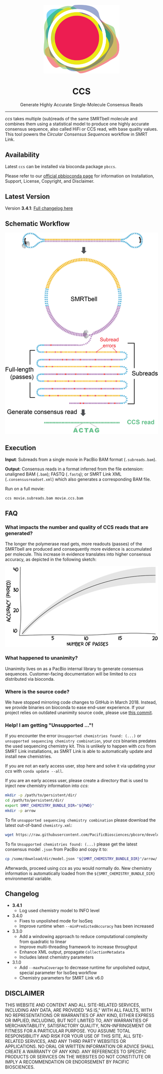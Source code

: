 <p align="center">
  <img src="img/ccs.png" alt="CCS logo" width="250px"/>
</p>
<h1 align="center">CCS</h1>
<p align="center">Generate Highly Accurate Single-Molecule Consensus Reads</p>

***

_ccs_ takes multiple (sub)reads of the same SMRTbell molecule and combines
them using a statistical model to produce one highly accurate consensus sequence,
also called HiFi or CCS read, with base quality values.
This tool powers the _Circular Consensus Sequences_ workflow in SMRT Link.

## Availability
Latest `ccs` can be installed via bioconda package `pbccs`.

Please refer to our [official pbbioconda page](https://github.com/PacificBiosciences/pbbioconda)
for information on Installation, Support, License, Copyright, and Disclaimer.

## Latest Version
Version **3.4.1**: [Full changelog here](#changelog)

## Schematic Workflow
<p align="center"><img width="600px" src="img/ccs-workflow.png"/></p>

## Execution
**Input**: Subreads from a single movie in PacBio BAM format (`.subreads.bam`).

**Output**: Consensus reads in a format inferred from the file extension:
unaligned BAM (`.bam`); FASTQ (`.fastq`);
or SMRT Link XML (`.consensusreadset.xml`) which also generates a corresponding
BAM file.

Run on a full movie:

    ccs movie.subreads.bam movie.ccs.bam

## FAQ

### What impacts the number and quality of CCS reads that are generated?
The longer the polymerase read gets, more readouts (passes) of the SMRTbell
are produced and consequently more evidence is accumulated per molecule.
This increase in evidence translates into higher consensus accuracy, as
depicted in the following sketch:

<p align="center"><img width="600px" src="img/ccs-acc.png"/></p>

### What happened to unanimity?
Unanimity lives on as a PacBio internal library to generate consensus sequences.
Customer-facing documentation will be limited to _ccs_ distributed via bioconda.

### Where is the source code?
We have stopped mirroring code changes to GitHub in March 2018.
Instead, we provide binaries on bioconda to ease end-user experience.
If your project relies on outdated unanimity source code,
please use [this commit](https://github.com/PacificBiosciences/ccs/tree/6f11a13e1472b8c00337ba8c5e94bf83bdab31d6).

### Help! I am getting "Unsupported ..."!
If you encounter the error `Unsupported chemistries found: (...)` or
`unsupported sequencing chemistry combination`, your _ccs_ binaries predates
the used sequencing chemistry kit.
This is unlikely to happen with _ccs_ from SMRT Link installations, as SMRT Link
is able to automatically update and install new chemistries.

If you are not an early access user, stop here and solve it via updating your
_ccs_ with `conda update --all`.

If you are an early access user, please create a directory that is used to
inject new chemistry information into _ccs_:

```sh
mkdir -p /path/to/persistent/dir/
cd /path/to/persistent/dir/
export SMRT_CHEMISTRY_BUNDLE_DIR="${PWD}"
mkdir -p arrow
```

To fix `unsupported sequencing chemistry combination` please download the latest
out-of-band `chemistry.xml`:

```sh
wget https://raw.githubusercontent.com/PacificBiosciences/pbcore/develop/pbcore/chemistry/resources/mapping.xml -O "${SMRT_CHEMISTRY_BUNDLE_DIR}"/chemistry.xml
```

To fix `Unsupported chemistries found: (...)` please get the latest consensus
model `.json` from PacBio and copy it to:

```sh
cp /some/download/dir/model.json "${SMRT_CHEMISTRY_BUNDLE_DIR}"/arrow/
```

Afterwards, proceed using _ccs_ as you would normally do. New chemistry
information is automatically loaded from the `${SMRT_CHEMISTRY_BUNDLE_DIR}`
environmental variable.

## Changelog

 * **3.4.1**
   * Log used chemistry model to INFO level
 * 3.4.0
   * Fixes to unpolished mode for IsoSeq
   * Improve runtime when `--minPredictedAccuracy` has been increased
 * 3.3.0
   * Add a windowing approach to reduce computational complexity from quadratic to linear
   * Improve multi-threading framework to increase throughput
   * Enhance XML output, propagate `CollectionMetadata`
   * Includes latest chemistry parameters
 * 3.1.0
   * Add `--maxPoaCoverage` to decrease runtime for unpolished output, special parameter for IsoSeq workflow
   * Chemistry parameters for SMRT Link v6.0

## DISCLAIMER
THIS WEBSITE AND CONTENT AND ALL SITE-RELATED SERVICES, INCLUDING ANY DATA, ARE PROVIDED "AS IS," WITH ALL FAULTS, WITH NO REPRESENTATIONS OR WARRANTIES OF ANY KIND, EITHER EXPRESS OR IMPLIED, INCLUDING, BUT NOT LIMITED TO, ANY WARRANTIES OF MERCHANTABILITY, SATISFACTORY QUALITY, NON-INFRINGEMENT OR FITNESS FOR A PARTICULAR PURPOSE. YOU ASSUME TOTAL RESPONSIBILITY AND RISK FOR YOUR USE OF THIS SITE, ALL SITE-RELATED SERVICES, AND ANY THIRD PARTY WEBSITES OR APPLICATIONS. NO ORAL OR WRITTEN INFORMATION OR ADVICE SHALL CREATE A WARRANTY OF ANY KIND. ANY REFERENCES TO SPECIFIC PRODUCTS OR SERVICES ON THE WEBSITES DO NOT CONSTITUTE OR IMPLY A RECOMMENDATION OR ENDORSEMENT BY PACIFIC BIOSCIENCES.
